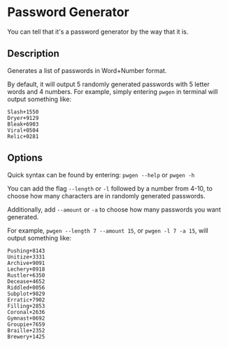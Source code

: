 # Password Generator
You can tell that it's a password generator by the way that it is.  

## Description
Generates a list of passwords in Word+Number format.  

By default, it will output 5 randomly generated passwords with 5 letter words and 4 numbers. For example, simply entering `pwgen` in terminal will output something like:  
```
Slash+1550
Dryer+9129
Bleak+6903
Viral+0504
Relic+0281
```

## Options
Quick syntax can be found by entering: `pwgen --help` or `pwgen -h`  

You can add the flag `--length` or `-l` followed by a number from 4-10, to choose how many characters are in randomly generated passwords.  

Additionally, add `--amount` or `-a` to choose how many passwords you want generated.  

For example, `pwgen --length 7 --amount 15`, or `pwgen -l 7 -a 15`, will output something like:  
```
Pushing+8143
Unitize+3331
Archive+9091
Lechery+0918
Rustler+6350
Decease+4652
Riddled+0056
Subplot+9829
Erratic+7902
Filling+2853
Coronal+2636
Gymnast+0692
Groupie+7659
Braille+2352
Brewery+1425
```
